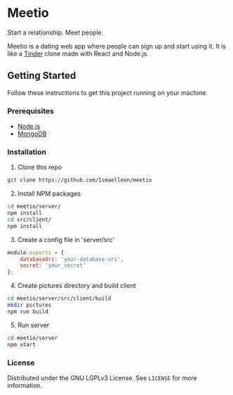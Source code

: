 # Meetio
Start a relationship. Meet people.

Meetio is a dating web app where people can sign up and
start using it. It is like a [Tinder](https://tinder.com) clone made with React and Node.js.

## Getting Started
Follow these instructions to get this project running on your machine.

### Prerequisites
 - [Node.js](https://nodejs.org)
 - [MongoDB](https://mongodb.com)

### Installation
1. Clone this repo
```sh
git clone https://github.com/Ismaelleon/meetio
```

2. Install NPM packages
```sh
cd meetio/server/
npm install
cd src/client/
npm install
```

3. Create a config file in 'server/src'
```js
module.exports = {
	databaseUri: 'your-database-uri',
	secret: 'your_secret'
};
```

4. Create pictures directory and build client
```sh
cd meetio/server/src/client/build
mkdir pictures
npm run build
```

5. Run server
```sh
cd meetio/server
npm start
```

### License
Distributed under the GNU LGPLv3 License. See `LICENSE` for more information.
